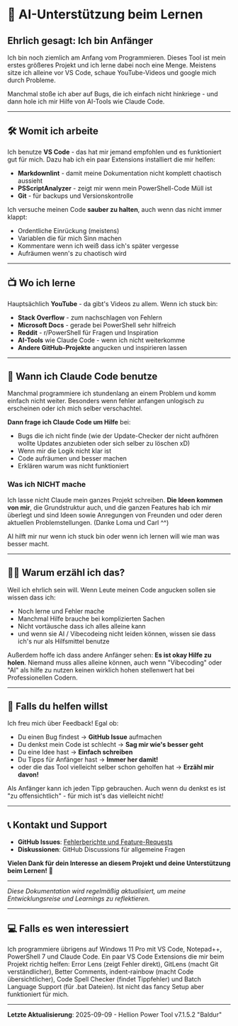 # 🤖 AI-Unterstützung beim Lernen

## Ehrlich gesagt: Ich bin Anfänger

Ich bin noch ziemlich am Anfang vom Programmieren. Dieses Tool ist mein erstes größeres Projekt und ich lerne dabei noch eine Menge. Meistens sitze ich alleine vor VS Code, schaue YouTube-Videos und google mich durch Probleme.

Manchmal stoße ich aber auf Bugs, die ich einfach nicht hinkriege - und dann hole ich mir Hilfe von AI-Tools wie Claude Code.

---

## 🛠️ Womit ich arbeite

Ich benutze **VS Code** - das hat mir jemand empfohlen und es funktioniert gut für mich. Dazu hab ich ein paar Extensions installiert die mir helfen:

- **Markdownlint** - damit meine Dokumentation nicht komplett chaotisch aussieht
- **PSScriptAnalyzer** - zeigt mir wenn mein PowerShell-Code Müll ist
- **Git** - für backups und Versionskontrolle

Ich versuche meinen Code **sauber zu halten**, auch wenn das nicht immer klappt:

- Ordentliche Einrückung (meistens)
- Variablen die für mich Sinn machen
- Kommentare wenn ich weiß dass ich's später vergesse
- Aufräumen wenn's zu chaotisch wird

---

## 📺 Wo ich lerne

Hauptsächlich **YouTube** - da gibt's Videos zu allem. Wenn ich stuck bin:

- **Stack Overflow** - zum nachschlagen von Fehlern
- **Microsoft Docs** - gerade bei PowerShell sehr hilfreich
- **Reddit** - r/PowerShell für Fragen und Inspiration
- **AI-Tools** wie Claude Code - wenn ich nicht weiterkomme
- **Andere GitHub-Projekte** angucken und inspirieren lassen

---

## 🤖 Wann ich Claude Code benutze

Manchmal programmiere ich stundenlang an einem Problem und komm einfach nicht weiter. Besonders wenn fehler anfangen unlogisch zu erscheinen oder ich mich selber verschachtel.

**Dann frage ich Claude Code um Hilfe** bei:

- Bugs die ich nicht finde (wie der Update-Checker der nicht aufhören wollte Updates anzubieten oder sich selber zu löschen xD)
- Wenn mir die Logik nicht klar ist
- Code aufräumen und besser machen
- Erklären warum was nicht funktioniert

### Was ich NICHT mache

Ich lasse nicht Claude mein ganzes Projekt schreiben. **Die Ideen kommen von mir**, die Grundstruktur auch, und die ganzen Features hab ich mir überlegt und sind Ideen sowie Anregungen von Freunden und oder deren aktuellen Problemstellungen. (Danke Loma und Carl ^^)

AI hilft mir nur wenn ich stuck bin oder wenn ich lernen will wie man was besser macht.

---

## 🤷‍♂️ Warum erzähl ich das?

Weil ich ehrlich sein will. Wenn Leute meinen Code angucken sollen sie wissen dass ich:

- Noch lerne und Fehler mache
- Manchmal Hilfe brauche bei komplizierten Sachen  
- Nicht vortäusche dass ich alles alleine kann
- und wenn sie AI / Vibecodeing nicht leiden können, wissen sie dass ich's nur als Hilfsmittel benutze

Außerdem hoffe ich dass andere Anfänger sehen: **Es ist okay Hilfe zu holen**. Niemand muss alles alleine können, auch wenn "Vibecoding" oder "AI" als hilfe zu nutzen keinen wirklich hohen stellenwert hat bei Professionellen Codern.

---

## 💬 Falls du helfen willst

Ich freu mich über Feedback! Egal ob:

- Du einen Bug findest → **GitHub Issue** aufmachen
- Du denkst mein Code ist schlecht → **Sag mir wie's besser geht**
- Du eine Idee hast → **Einfach schreiben**
- Du Tipps für Anfänger hast → **Immer her damit!**
- oder die das Tool vielleicht selber schon geholfen hat → **Erzähl mir davon!**

Als Anfänger kann ich jeden Tipp gebrauchen. Auch wenn du denkst es ist "zu offensichtlich" - für mich ist's das vielleicht nicht!

---

## 📞 Kontakt und Support

- **GitHub Issues**: [Fehlerberichte und Feature-Requests](https://github.com/JonKazama-Hellion/hellion-power-tool/issues)
- **Diskussionen**: GitHub Discussions für allgemeine Fragen

**Vielen Dank für dein Interesse an diesem Projekt und deine Unterstützung beim Lernen!** 🙏

---

*Diese Dokumentation wird regelmäßig aktualisiert, um meine Entwicklungsreise und Learnings zu reflektieren.*

---

## 💻 Falls es wen interessiert

Ich programmiere übrigens auf Windows 11 Pro mit VS Code, Notepad++, PowerShell 7 und Claude Code. Ein paar VS Code Extensions die mir beim Projekt richtig helfen: Error Lens (zeigt Fehler direkt), GitLens (macht Git verständlicher), Better Comments, indent-rainbow (macht Code übersichtlicher), Code Spell Checker (findet Tippfehler) und Batch Language Support (für .bat Dateien). Ist nicht das fancy Setup aber funktioniert für mich.

---

**Letzte Aktualisierung**: 2025-09-09 - Hellion Power Tool v7.1.5.2 "Baldur"
